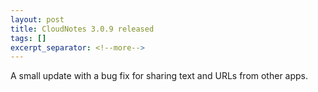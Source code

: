 ```yaml
---
layout: post
title: CloudNotes 3.0.9 released
tags: []
excerpt_separator: <!--more-->
---
```


A small update with a bug fix for sharing text and URLs from other apps.
